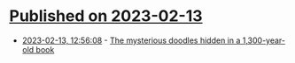 # [Published on 2023-02-13](index.md)

* [2023-02-13, 12:56:08](https://news.ycombinator.com/item?id=34772868) - [The mysterious doodles hidden in a 1,300-year-old book](https://www.bbc.com/future/article/20230208-the-tech-revealing-hidden-doodles-in-old-books-and-objects)
